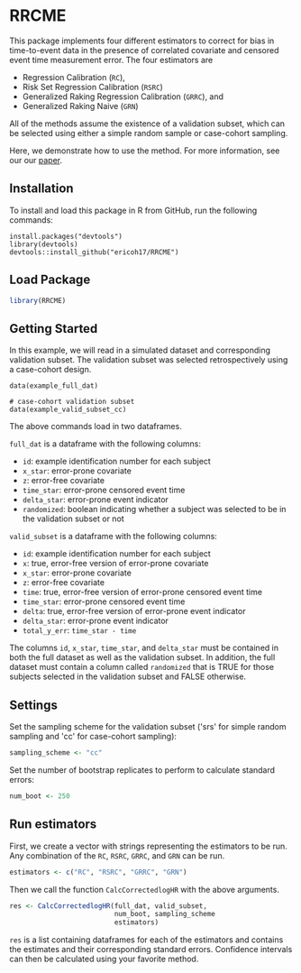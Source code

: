 
# RRCME

This package implements four different estimators to correct 
for bias in time-to-event data in the presence of correlated 
covariate and censored event time measurement error. The four 
estimators are 

* Regression Calibration (`RC`), 
* Risk Set Regression Calibration (`RSRC`)
* Generalized Raking Regression Calibration (`GRRC`), and 
* Generalized Raking Naive (`GRN`) 

All of the methods assume the existence of a 
validation subset, which can be selected using
either a simple random sample or case-cohort sampling. 

Here, we demonstrate how to use the method. For more information, 
see our our [paper](https://arxiv.org/abs/1905.08330). 

## Installation

To install and load this package in R from GitHub, run the following commands:
  
```{r}
install.packages("devtools")
library(devtools)
devtools::install_github("ericoh17/RRCME")
```

## Load Package
```R
library(RRCME)
```

## Getting Started

In this example, we will read in a simulated dataset and
corresponding validation subset. The validation subset was
selected retrospectively using a case-cohort design.

```{r}
data(example_full_dat)

# case-cohort validation subset
data(example_valid_subset_cc)
```
The above commands load in two dataframes. 

`full_dat` is a dataframe with the following columns:

* `id`: example identification number for each subject
* `x_star`: error-prone covariate
* `z`: error-free covariate
* `time_star`: error-prone censored event time
* `delta_star`: error-prone event indicator
* `randomized`: boolean indicating whether a subject was selected to be 
in the validation subset or not

`valid_subset` is a dataframe with the following columns:

* `id`: example identification number for each subject
* `x`: true, error-free version of error-prone covariate
* `x_star`: error-prone covariate
* `z`: error-free covariate
* `time`: true, error-free version of error-prone censored event time
* `time_star`: error-prone censored event time
* `delta`: true, error-free version of error-prone event indicator
* `delta_star`: error-prone event indicator
* `total_y_err`: `time_star - time`

The columns `id`, `x_star`, `time_star`, and `delta_star` must be 
contained in both the full dataset as well as the validation subset. 
In addition, the full dataset must contain a column 
called `randomized` that is TRUE for those subjects selected in 
the validation subset and FALSE otherwise.

## Settings 

Set the sampling scheme for the validation subset
('srs' for simple random sampling and
'cc' for case-cohort sampling):

```R
sampling_scheme <- "cc"
```

Set the number of bootstrap replicates to
perform to calculate standard errors:

```R
num_boot <- 250
```

## Run estimators

First, we create a vector with strings representing
the estimators to be run. Any combination of
the `RC`, `RSRC`, `GRRC`, and `GRN` can be run.

```R
estimators <- c("RC", "RSRC", "GRRC", "GRN")
```

Then we call the function `CalcCorrectedlogHR`
with the above arguments.

```R
res <- CalcCorrectedlogHR(full_dat, valid_subset,
                          num_boot, sampling_scheme
                          estimators)
```

`res` is a list containing dataframes for each of the estimators
and contains the estimates and their corresponding
standard errors. Confidence intervals can then be 
calculated using your favorite method. 

